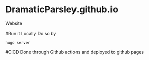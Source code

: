 # DramaticParsley.github.io
Website

#Run it Locally
Do so by 
```
hugo server
```

#CICD
Done through Github actions and deployed to github pages